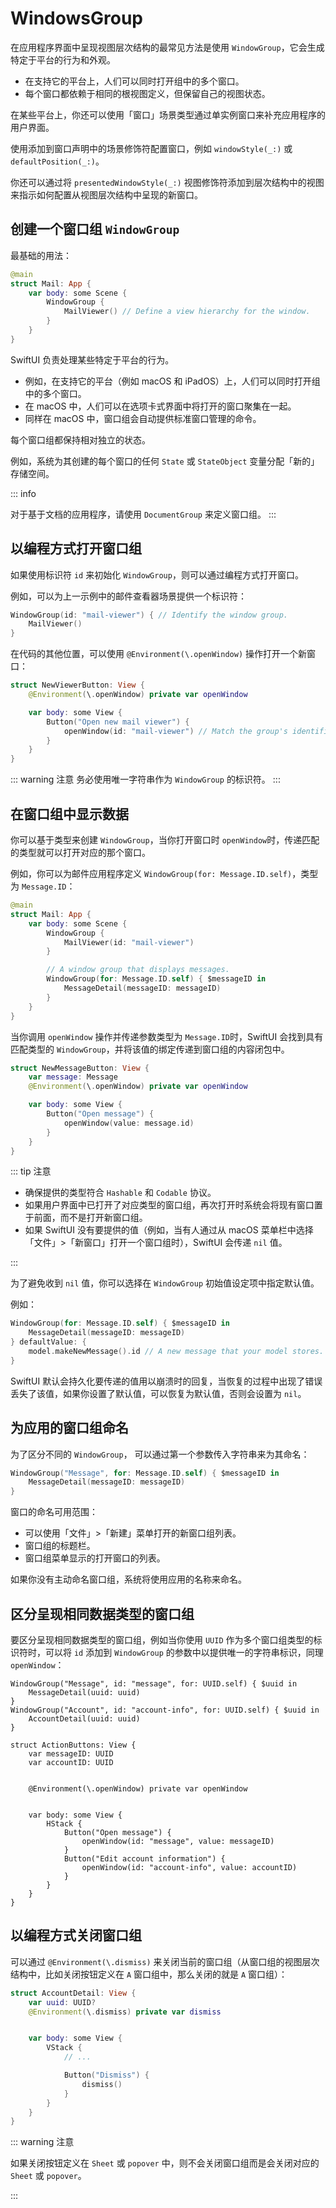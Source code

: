 # WindowsGroup

在应用程序界面中呈现视图层次结构的最常见方法是使用 `WindowGroup`，它会生成特定于平台的行为和外观。

- 在支持它的平台上，人们可以同时打开组中的多个窗口。
- 每个窗口都依赖于相同的根视图定义，但保留自己的视图状态。

在某些平台上，你还可以使用「窗口」场景类型通过单实例窗口来补充应用程序的用户界面。

使用添加到窗口声明中的场景修饰符配置窗口，例如 `windowStyle(_:)` 或 `defaultPosition(_:)`。

你还可以通过将 `presentedWindowStyle(_:)` 视图修饰符添加到层次结构中的视图来指示如何配置从视图层次结构中呈现的新窗口。


## 创建一个窗口组 `WindowGroup`

最基础的用法：

```swift
@main
struct Mail: App {
    var body: some Scene {
        WindowGroup {
            MailViewer() // Define a view hierarchy for the window.
        }
    }
}
```
SwiftUI 负责处理某些特定于平台的行为。

- 例如，在支持它的平台（例如 macOS 和 iPadOS）上，人们可以同时打开组中的多个窗口。
- 在 macOS 中，人们可以在选项卡式界面中将打开的窗口聚集在一起。
- 同样在 macOS 中，窗口组会自动提供标准窗口管理的命令。

每个窗口组都保持相对独立的状态。

例如，系统为其创建的每个窗口的任何 `State` 或 `StateObject` 变量分配「新的」存储空间。

::: info

对于基于文档的应用程序，请使用 `DocumentGroup` 来定义窗口组。
:::


## 以编程方式打开窗口组

如果使用标识符 `id` 来初始化 `WindowGroup`，则可以通过编程方式打开窗口。

例如，可以为上一示例中的邮件查看器场景提供一个标识符：

```swift
WindowGroup(id: "mail-viewer") { // Identify the window group.
    MailViewer()
}
```

在代码的其他位置，可以使用 `@Environment(\.openWindow)` 操作打开一个新窗口：

```swift
struct NewViewerButton: View {
    @Environment(\.openWindow) private var openWindow

    var body: some View {
        Button("Open new mail viewer") {
            openWindow(id: "mail-viewer") // Match the group's identifier.
        }
    }
}
```

::: warning 注意
务必使用唯一字符串作为 `WindowGroup` 的标识符。
:::

## 在窗口组中显示数据

你可以基于类型来创建 `WindowGroup`，当你打开窗口时 `openWindow`时，传递匹配的类型就可以打开对应的那个窗口。

例如，你可以为邮件应用程序定义 `WindowGroup(for: Message.ID.self)`，类型为 `Message.ID`：

```swift
@main
struct Mail: App {
    var body: some Scene {
        WindowGroup {
            MailViewer(id: "mail-viewer")
        }

        // A window group that displays messages.
        WindowGroup(for: Message.ID.self) { $messageID in
            MessageDetail(messageID: messageID)
        }
    }
}
```

当你调用 `openWindow` 操作并传递参数类型为 `Message.ID`时，SwiftUI 会找到具有匹配类型的 `WindowGroup`，并将该值的绑定传递到窗口组的内容闭包中。

```swift
struct NewMessageButton: View {
    var message: Message
    @Environment(\.openWindow) private var openWindow

    var body: some View {
        Button("Open message") {
            openWindow(value: message.id)
        }
    }
}
```
::: tip 注意
- 确保提供的类型符合 `Hashable` 和 `Codable` 协议。
- 如果用户界面中已打开了对应类型的窗口组，再次打开时系统会将现有窗口置于前面，而不是打开新窗口组。
- 如果 SwiftUI 没有要提供的值（例如，当有人通过从 macOS 菜单栏中选择「文件」>「新窗口」打开一个窗口组时），SwiftUI 会传递 `nil` 值。

:::

为了避免收到 `nil` 值，你可以选择在 `WindowGroup` 初始值设定项中指定默认值。

例如：

```swift
WindowGroup(for: Message.ID.self) { $messageID in
    MessageDetail(messageID: messageID)
} defaultValue: {
    model.makeNewMessage().id // A new message that your model stores.
}
```

SwiftUI 默认会持久化要传递的值用以崩溃时的回复，当恢复的过程中出现了错误丢失了该值，如果你设置了默认值，可以恢复为默认值，否则会设置为 `nil`。

## 为应用的窗口组命名

为了区分不同的 `WindowGroup`， 可以通过第一个参数传入字符串来为其命名：

```swift
WindowGroup("Message", for: Message.ID.self) { $messageID in
    MessageDetail(messageID: messageID)
}
```

窗口的命名可用范围：

- 可以使用「文件」>「新建」菜单打开的新窗口组列表。
- 窗口组的标题栏。
- 窗口组菜单显示的打开窗口的列表。

如果你没有主动命名窗口组，系统将使用应用的名称来命名。

## 区分呈现相同数据类型的窗口组

要区分呈现相同数据类型的窗口组，例如当你使用 `UUID` 作为多个窗口组类型的标识符时，可以将 `id` 添加到 `WindowGroup` 的参数中以提供唯一的字符串标识，同理 `openWindow`：

```swift{1,4}
WindowGroup("Message", id: "message", for: UUID.self) { $uuid in
    MessageDetail(uuid: uuid)
}
WindowGroup("Account", id: "account-info", for: UUID.self) { $uuid in
    AccountDetail(uuid: uuid)
}

struct ActionButtons: View {
    var messageID: UUID
    var accountID: UUID


    @Environment(\.openWindow) private var openWindow


    var body: some View {
        HStack {
            Button("Open message") {
                openWindow(id: "message", value: messageID)
            }
            Button("Edit account information") {
                openWindow(id: "account-info", value: accountID)
            }
        }
    }
}
```

## 以编程方式关闭窗口组

可以通过 `@Environment(\.dismiss)` 来关闭当前的窗口组（从窗口组的视图层次结构中，比如关闭按钮定义在 `A` 窗口组中，那么关闭的就是 `A` 窗口组）：

```swift
struct AccountDetail: View {
    var uuid: UUID?
    @Environment(\.dismiss) private var dismiss


    var body: some View {
        VStack {
            // ...

            Button("Dismiss") {
                dismiss()
            }
        }
    }
}
```

::: warning 注意

如果关闭按钮定义在 `Sheet` 或 `popover` 中，则不会关闭窗口组而是会关闭对应的 `Sheet` 或 `popover`。

:::